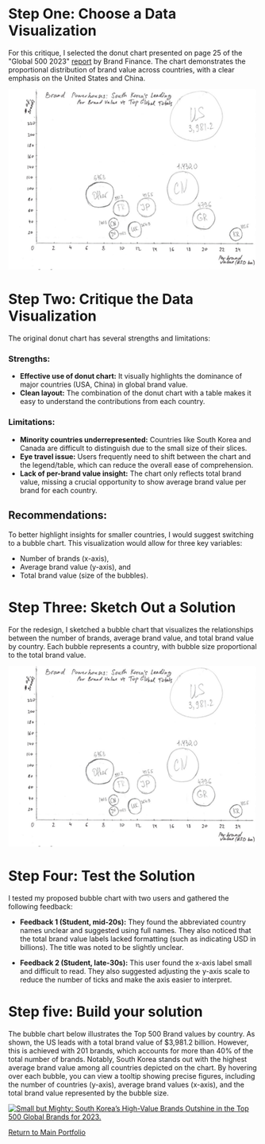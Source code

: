 # Step One: Choose a Data Visualization
For this critique, I selected the donut chart presented on page 25 of the "Global 500 2023" [report](https://static.brandirectory.com/reports/brand-finance-global-500-2023-preview.pdf) by Brand Finance. The chart demonstrates the proportional distribution of brand value across countries, with a clear emphasis on the United States and China.

<img src="Sketch Bubble chart.jpg" width="500"/> 

# Step Two: Critique the Data Visualization
The original donut chart has several strengths and limitations:

### Strengths:
- **Effective use of donut chart:** It visually highlights the dominance of major countries (USA, China) in global brand value.
- **Clean layout:** The combination of the donut chart with a table makes it easy to understand the contributions from each country.
### Limitations:
- **Minority countries underrepresented:** Countries like South Korea and Canada are difficult to distinguish due to the small size of their slices.
- **Eye travel issue:** Users frequently need to shift between the chart and the legend/table, which can reduce the overall ease of comprehension.
- **Lack of per-brand value insight:** The chart only reflects total brand value, missing a crucial opportunity to show average brand value per brand for each country.

## Recommendations:
To better highlight insights for smaller countries, I would suggest switching to a bubble chart. This visualization would allow for three key variables:
- Number of brands (x-axis),
- Average brand value (y-axis), and
- Total brand value (size of the bubbles).

# Step Three: Sketch Out a Solution
For the redesign, I sketched a bubble chart that visualizes the relationships between the number of brands, average brand value, and total brand value by country. Each bubble represents a country, with bubble size proportional to the total brand value.

<img src="Sketch Bubble chart.jpg" width="500"/> 

# Step Four: Test the Solution
I tested my proposed bubble chart with two users and gathered the following feedback:

- **Feedback 1 (Student, mid-20s):** They found the abbreviated country names unclear and suggested using full names. They also noticed that the total brand value labels lacked formatting (such as indicating USD in billions). The title was noted to be slightly unclear.

- **Feedback 2 (Student, late-30s):** This user found the x-axis label small and difficult to read. They also suggested adjusting the y-axis scale to reduce the number of ticks and make the axis easier to interpret.

# Step five: Build your solution
The bubble chart below illustrates the Top 500 Brand values by country. As shown, the US leads with a total brand value of $3,981.2 billion. However, this is achieved with 201 brands, which accounts for more than 40% of the total number of brands. Notably, South Korea stands out with the highest average brand value among all countries depicted on the chart. By hovering over each bubble, you can view a tooltip showing precise figures, including the number of countries (y-axis), average brand values (x-axis), and the total brand value represented by the bubble size.

<div class='tableauPlaceholder' id='viz1726708392302' style='position: relative'><noscript><a href='#'><img alt='Small but Mighty: South Korea’s High-Value Brands Outshine in the Top 500 Global Brands for 2023. '                                   src='https:&#47;&#47;public.tableau.com&#47;static&#47;images&#47;To&#47;Top500Brands_17267083330930&#47;Sheet2&#47;1_rss.png' style='border: none' /></a></noscript><object class='tableauViz'  style='display:none;'><param name='host_url' value='https%3A%2F%2Fpublic.tableau.com%2F' /> <param name='embed_code_version' value='3' /> <param name='site_root' value='' /><param name='name' value='Top500Brands_17267083330930&#47;Sheet2' /><param name='tabs' value='no' /><param name='toolbar' value='yes' /><param name='static_image' value='https:&#47;&#47;public.tableau.com&#47;static&#47;images&#47;To&#47;Top500Brands_17267083330930&#47;Sheet2&#47;1.png' /> <param name='animate_transition' value='yes' /><param name='display_static_image' value='yes' /><param name='display_spinner' value='yes' /><param name='display_overlay' value='yes' /><param name='display_count' value='yes' /><param name='language' value='en-US' /><param name='filter' value='publish=yes' /></object></div>                
<script type='text/javascript'>                    
  var divElement = document.getElementById('viz1726708392302');                    
  var vizElement = divElement.getElementsByTagName('object')[0];
  vizElement.style.width='100%';vizElement.style.height=(divElement.offsetWidth*0.75)+'px';                    
  var scriptElement = document.createElement('script');                    
  scriptElement.src = 'https://public.tableau.com/javascripts/api/viz_v1.js';
  vizElement.parentNode.insertBefore(scriptElement, vizElement);                
</script>

[Return to Main Portfolio](/README.md)
